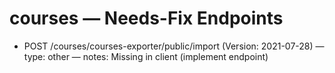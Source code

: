# courses — Needs-Fix Endpoints

- POST /courses/courses-exporter/public/import (Version: 2021-07-28) — type: other — notes: Missing in client (implement endpoint)
